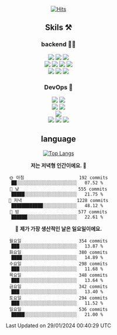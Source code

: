 <div align="center">

[![Hits](https://hits.seeyoufarm.com/api/count/incr/badge.svg?url=https%3A%2F%2Fgithub.com%2Fzxcv9203%2Fhit-counter&count_bg=%23FF7272&title_bg=%23324C2E&icon=codeigniter.svg&icon_color=%23DD5B5B&title=%EB%B0%A9%EB%AC%B8%EC%9E%90&edge_flat=false)](https://hits.seeyoufarm.com)
  
## Skils ⚒️
### backend 🧑‍💻
  
<img src="https://img.shields.io/badge/Java-FF6600?style=flat-square&logo=buymeacoffee&logoColor=white"/>
<img src="https://img.shields.io/badge/Go-0099FF?style=flat-square&logo=go&logoColor=white"/>
<img src="https://img.shields.io/badge/Kotlin-7F52FF?style=flat-square&logo=kotlin&logoColor=white"/>
  
  
<br />
  
<img src="https://img.shields.io/badge/Spring-339933?style=flat-square&logo=Spring&logoColor=white"/>
<img src="https://img.shields.io/badge/Spring Boot-339933?style=flat-square&logo=Spring Boot&logoColor=white"/>
<img src="https://img.shields.io/badge/Spring Security-339933?style=flat-square&logo=Spring Security&logoColor=white"/>
  
<img src="https://img.shields.io/badge/Spring Data JPA-339933?style=flat-square&logo=Hibernate&logoColor=white"/>

<br />
  
  <img src="https://img.shields.io/badge/mysql-0099FF?style=flat-square&logo=mysql&logoColor=white"/>
  <img src="https://img.shields.io/badge/mariadb-0099FF?style=flat-square&logo=mariadb&logoColor=white"/>
  <img src="https://img.shields.io/badge/mongoDB-47A248?style=flat-square&logo=mongodb&logoColor=white"/>
  
  
### DevOps 🚀
  
  <img src="https://img.shields.io/badge/docker-2496ED?style=flat-square&logo=docker&logoColor=white"/>
  <img src="https://img.shields.io/badge/kubernetes-326CE5?style=flat-square&logo=kubernetes&logoColor=white"/>
  
  <br />
  
  <img src="https://img.shields.io/badge/Github Actions-2088FF?style=flat-square&logo=githubactions&logoColor=white"/>
  <img src="https://img.shields.io/badge/Jenkins-D24939?style=flat-square&logo=jenkins&logoColor=white"/>
  
  
  <br />
  <img src="https://img.shields.io/badge/terraform-7B42BC?style=flat-square&logo=terraform&logoColor=white"/>
  
  <br />
  <img src="https://img.shields.io/badge/Amazon AWS-232F3E?style=flat-square&logo=Amazon AWS&logoColor=white"/>

  <img src="https://img.shields.io/badge/GCP-4285F4?style=flat-square&logo=googlecloud&logoColor=white"/>
  <img src="https://img.shields.io/badge/NCP-03C75A?style=flat-square&logo=naver&logoColor=white"/>
  
  
## language

[![Top Langs](https://github-readme-stats.vercel.app/api/top-langs/?username=zxcv9203&hide=html&exclude_repo=zxcv9203.github.io,golB&theme=grate-gatsby)](https://github.com/zxcv9203/github-readme-stats)
  
<!--START_SECTION:waka-->
**저는 저녁형 인간이에요. 🦉** 

```text
🌞 아침                     192 commits         ██░░░░░░░░░░░░░░░░░░░░░░░   07.52 % 
🌆 낮　                     555 commits         █████░░░░░░░░░░░░░░░░░░░░   21.75 % 
🌃 저녁                     1228 commits        ████████████░░░░░░░░░░░░░   48.12 % 
🌙 밤　                     577 commits         ██████░░░░░░░░░░░░░░░░░░░   22.61 % 
```
📅 **제가 가장 생산적인 날은 일요일이에요.** 

```text
월요일                      354 commits         ███░░░░░░░░░░░░░░░░░░░░░░   13.87 % 
화요일                      380 commits         ████░░░░░░░░░░░░░░░░░░░░░   14.89 % 
수요일                      298 commits         ███░░░░░░░░░░░░░░░░░░░░░░   11.68 % 
목요일                      348 commits         ███░░░░░░░░░░░░░░░░░░░░░░   13.64 % 
금요일                      342 commits         ███░░░░░░░░░░░░░░░░░░░░░░   13.40 % 
토요일                      294 commits         ███░░░░░░░░░░░░░░░░░░░░░░   11.52 % 
일요일                      536 commits         █████░░░░░░░░░░░░░░░░░░░░   21.00 % 
```



 Last Updated on 29/01/2024 00:40:29 UTC
<!--END_SECTION:waka-->
  
</div>

